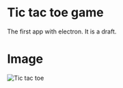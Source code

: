 # Tic tac toe game
The first app with electron. It is a draft.
# Image
![Tic tac toe](http://i.imgur.com/6YhSJyq.png)
